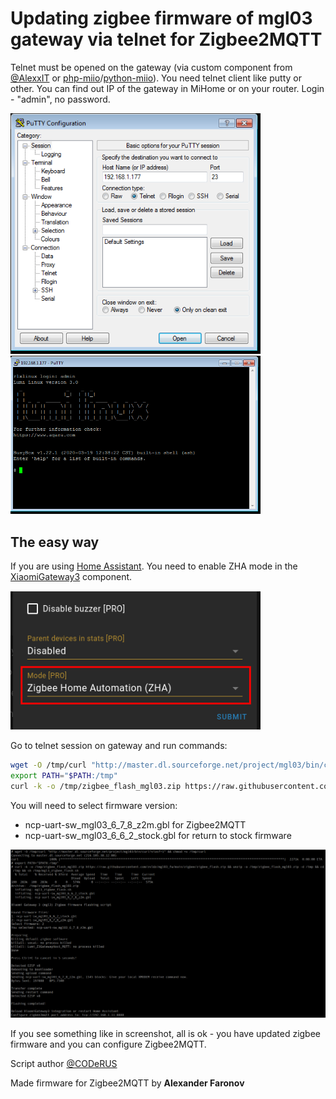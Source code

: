 # Updating zigbee firmware of mgl03 gateway via telnet for Zigbee2MQTT
Telnet must be opened on the gateway (via custom component from [@AlexxIT](https://github.com/AlexxIT/XiaomiGateway3/) or [php-miio](https://github.com/skysilver-lab/php-miio)/[python-miio](https://github.com/rytilahti/python-miio)).
You need telnet client like putty or other.
You can find out IP of the gateway in MiHome or on your router.
Login - "admin", no password.

<img src="../media/screenshot_telnet1.png" width="400">

<img src="../media/screenshot_telnet2.png" width="400">

## The easy way
If you are using [Home Assistant](https://www.home-assistant.io/). You need to enable ZHA mode in the [XiaomiGateway3](https://github.com/AlexxIT/XiaomiGateway3) component.

<img src="../media/screenshot_zigbee_z2m.png" width="400">

Go to telnet session on gateway and run commands:
```sh
wget -O /tmp/curl "http://master.dl.sourceforge.net/project/mgl03/bin/curl?viasf=1" && chmod +x /tmp/curl
export PATH="$PATH:/tmp"
curl -k -o /tmp/zigbee_flash_mgl03.zip https://raw.githubusercontent.com/zvldz/mgl03_fw/main/zigbee/zigbee_flash.zip && unzip -o /tmp/zigbee_flash_mgl03.zip -d /tmp && cd /tmp && sh /tmp/mgl3_zigbee_flash.sh
```
You will need to select firmware version:
  * ncp-uart-sw_mgl03_6_7_8_z2m.gbl for Zigbee2MQTT
  * ncp-uart-sw_mgl03_6_6_2_stock.gbl for return to stock firmware

<img src="../media/screenshot_telnet_zigbee_fw.png" width="768">

If you see something like in screenshot, all is ok - you have updated zigbee firmware and you can configure Zigbee2MQTT.


Script author [@CODeRUS](https://github.com/CODeRUS)

Made firmware for Zigbee2MQTT by **Alexander Faronov**

